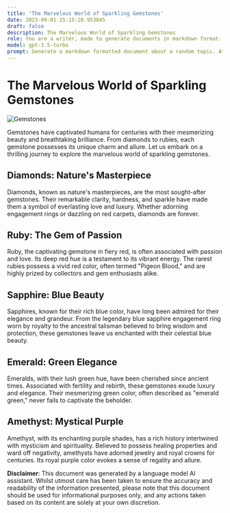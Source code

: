 ```yaml
---
title: 'The Marvelous World of Sparkling Gemstones'
date: 2023-09-01 15:15:28.953845
draft: false
description: The Marvelous World of Sparkling Gemstones
role: You are a writer, made to generate documents in markdown format. It is very important that all of the documents you generate are in valid markdown format.
model: gpt-3.5-turbo
prompt: Generate a markdown formatted document about a random topic. At the bottom, include a disclaimer explaining that the document was generated by you. The first line of the document should be the title. Make sure that the entire document is in proper markdown format, using a mix of various tags to make the document visually appealing.
---
```


# The Marvelous World of Sparkling Gemstones

![Gemstones](https://example.com/gemstones.jpg)

Gemstones have captivated humans for centuries with their mesmerizing beauty and breathtaking brilliance. From diamonds to rubies, each gemstone possesses its unique charm and allure. Let us embark on a thrilling journey to explore the marvelous world of sparkling gemstones.

## Diamonds: Nature's Masterpiece

Diamonds, known as nature's masterpieces, are the most sought-after gemstones. Their remarkable clarity, hardness, and sparkle have made them a symbol of everlasting love and luxury. Whether adorning engagement rings or dazzling on red carpets, diamonds are forever.

## Ruby: The Gem of Passion

Ruby, the captivating gemstone in fiery red, is often associated with passion and love. Its deep red hue is a testament to its vibrant energy. The rarest rubies possess a vivid red color, often termed "Pigeon Blood," and are highly prized by collectors and gem enthusiasts alike.

## Sapphire: Blue Beauty

Sapphires, known for their rich blue color, have long been admired for their elegance and grandeur. From the legendary blue sapphire engagement ring worn by royalty to the ancestral talisman believed to bring wisdom and protection, these gemstones leave us enchanted with their celestial blue beauty.

## Emerald: Green Elegance

Emeralds, with their lush green hue, have been cherished since ancient times. Associated with fertility and rebirth, these gemstones exude luxury and elegance. Their mesmerizing green color, often described as "emerald green," never fails to captivate the beholder.

## Amethyst: Mystical Purple

Amethyst, with its enchanting purple shades, has a rich history intertwined with mysticism and spirituality. Believed to possess healing properties and ward off negativity, amethysts have adorned jewelry and royal crowns for centuries. Its royal purple color evokes a sense of regality and allure.

**Disclaimer**: This document was generated by a language model AI assistant. Whilst utmost care has been taken to ensure the accuracy and readability of the information presented, please note that this document should be used for informational purposes only, and any actions taken based on its content are solely at your own discretion.